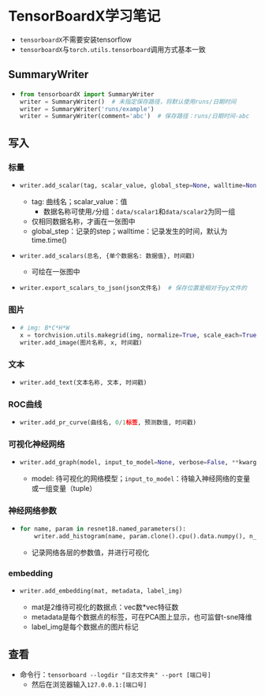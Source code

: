 # TensorBoardX学习笔记

- `tensorboardX`不需要安装tensorflow
- `tensorboardX`与`torch.utils.tensorboard`调用方式基本一致

## SummaryWriter

- ```python
  from tensorboardX import SummaryWriter
  writer = SummaryWriter()  # 未指定保存路径，将默认使用runs/日期时间
  writer = SummaryWriter('runs/example')
  writer = SummaryWriter(comment='abc')  # 保存路径：runs/日期时间-abc
  ```


## 写入

### 标量

- ```python
  writer.add_scalar(tag, scalar_value, global_step=None, walltime=None)
  ```

  - tag: 曲线名；scalar_value：值
    - 数据名称可使用`/`分组：`data/scalar1`和`data/scalar2`为同一组
  - 仅相同数据名称，才画在一张图中
  - global_step：记录的step；walltime：记录发生的时间，默认为time.time()
  
- ```
  writer.add_scalars(总名, {单个数据名: 数据值}, 时间戳)
  ```

  - 可绘在一张图中

- ```python
  writer.export_scalars_to_json(json文件名)  # 保存位置是相对于py文件的
  ```

### 图片

- ```python
  # img: B*C*H*W
  x = torchvision.utils.makegrid(img, normalize=True, scale_each=True)  # 转化为3维
  writer.add_image(图片名称, x, 时间戳)
  ```

### 文本

- ```python
  writer.add_text(文本名称, 文本, 时间戳)
  ```

### ROC曲线

- ```python
  writer.add_pr_curve(曲线名, 0/1标签, 预测数值, 时间戳)
  ```

### 可视化神经网络

- ```python
  writer.add_graph(model, input_to_model=None, verbose=False, **kwargs)
  ```

  - model: 待可视化的网络模型；`input_to_model`：待输入神经网络的变量或一组变量（tuple）

### 神经网络参数

- ```python
  for name, param in resnet18.named_parameters():
      writer.add_histogram(name, param.clone().cpu().data.numpy(), n_iter)
  ```

  - 记录网络各层的参数值，并进行可视化

### embedding

- ```python
  writer.add_embedding(mat, metadata, label_img)
  ```

  - mat是2维待可视化的数据点：vec数*vec特征数
  - metadata是每个数据点的标签，可在PCA图上显示，也可监督t-sne降维
  - label_img是每个数据点的图片标记

## 查看

- 命令行：`tensorboard --logdir "日志文件夹" --port [端口号]`
  - 然后在浏览器输入`127.0.0.1:[端口号]`